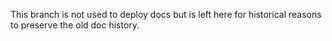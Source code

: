 This branch is not used to deploy docs but is left here for historical reasons to preserve the old doc history. 
